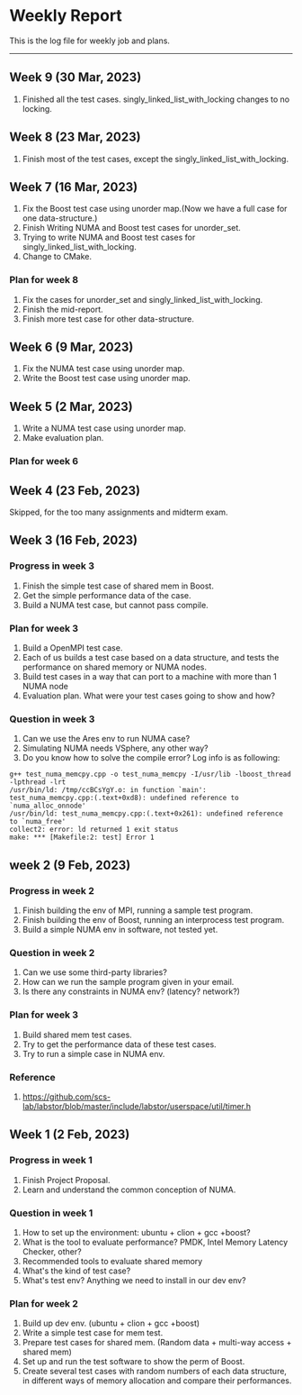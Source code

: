 # Weekly Report

This is the log file for weekly job and plans.

---
## Week 9 (30 Mar, 2023)

1. Finished all the test cases. singly_linked_list_with_locking changes to no locking.

## Week 8 (23 Mar, 2023)

1. Finish most of the test cases, except the singly_linked_list_with_locking.

## Week 7 (16 Mar, 2023)

1. Fix the Boost test case using unorder map.(Now we have a full case for one data-structure.)
1. Finish Writing NUMA and Boost test cases for unorder_set.
1. Trying to write NUMA and Boost test cases for singly_linked_list_with_locking.
1. Change to CMake.

### Plan for week 8

1. Fix the cases for unorder_set and singly_linked_list_with_locking.
1. Finish the mid-report.
1. Finish more test case for other data-structure.

## Week 6 (9 Mar, 2023)

1. Fix the NUMA test case using unorder map.
1. Write the Boost test case using unorder map.

## Week 5 (2 Mar, 2023)

1. Write a NUMA test case using unorder map.
1. Make evaluation plan.

### Plan for week 6

## Week 4 (23 Feb, 2023)

Skipped, for the too many assignments and midterm exam.

## Week 3 (16 Feb, 2023)

### Progress in week 3

1. Finish the simple test case of shared mem in Boost.
1. Get the simple performance data of the case.
1. Build a NUMA test case, but cannot pass compile.

### Plan for week 3

1. Build a OpenMPI test case.
1. Each of us builds a test case based on a data structure, and tests the performance on shared memory or NUMA nodes.
1. Build test cases in a way that can port to a machine with more than 1 NUMA node
1. Evaluation plan. What were your test cases going to show and how?

### Question in week 3

1. Can we use the Ares env to run NUMA case?
1. Simulating NUMA needs VSphere, any other way?
1. Do you know how to solve the compile error? Log info is as following:

```log
g++ test_numa_memcpy.cpp -o test_numa_memcpy -I/usr/lib -lboost_thread -lpthread -lrt
/usr/bin/ld: /tmp/ccBCsYgY.o: in function `main':
test_numa_memcpy.cpp:(.text+0xd8): undefined reference to `numa_alloc_onnode'
/usr/bin/ld: test_numa_memcpy.cpp:(.text+0x261): undefined reference to `numa_free'
collect2: error: ld returned 1 exit status
make: *** [Makefile:2: test] Error 1
```

## week 2 (9 Feb, 2023)

### Progress in week 2

1. Finish building the env of MPI, running a sample test program.
1. Finish building the env of Boost, running an interprocess test program.
1. Build a simple NUMA env in software, not tested yet.

### Question in week 2

1. Can we use some third-party libraries?
1. How can we run the sample program given in your email.
1. Is there any constraints in NUMA env? (latency? network?)

### Plan for week 3

1. Build shared mem test cases.
1. Try to get the performance data of these test cases.
1. Try to run a simple case in NUMA env.

### Reference

1. <https://github.com/scs-lab/labstor/blob/master/include/labstor/userspace/util/timer.h>

## Week 1 (2 Feb, 2023)

### Progress in week 1

1. Finish Project Proposal.
2. Learn and understand the common conception of NUMA.

### Question in week 1

1. How to set up the environment: ubuntu + clion + gcc +boost?
2. What is the tool to evaluate performance? PMDK, Intel Memory Latency Checker, other?
3. Recommended tools to evaluate shared memory
4. What's the kind of test case?
5. What's test env? Anything we need to install in our dev env?

### Plan for week 2

1. Build up dev env. (ubuntu + clion + gcc +boost)
2. Write a simple test case for mem test.
3. Prepare test cases for shared mem. (Random data + multi-way access + shared mem)
4. Set up and run the test software to show the perm of Boost.
5. Create several test cases with random numbers of each data structure, in different ways of memory allocation and compare their performances.
